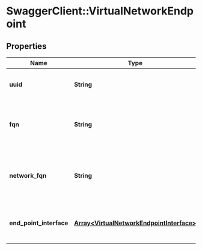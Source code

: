 # SwaggerClient::VirtualNetworkEndpoint

## Properties
Name | Type | Description | Notes
------------ | ------------- | ------------- | -------------
**uuid** | **String** | The UUID of the network endpoint. | [optional] 
**fqn** | **String** | Fully-qualified name of the job the endpoint is attached to. | [optional] 
**network_fqn** | **String** | Fully-qualified name of the network that the endpoint belongs to. | [optional] 
**end_point_interface** | [**Array&lt;VirtualNetworkEndpointInterface&gt;**](VirtualNetworkEndpointInterface.md) | A list of interfaces associated with the job. | [optional] 


